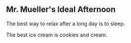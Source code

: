 ## Mr. Mueller's Ideal Afternoon

The best way to relax after a long day is to sleep.

The best ice cream is cookies and cream.